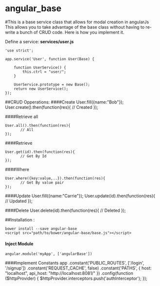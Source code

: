 angular_base
============
#This is a base service class that allows for modal creation in angularJs
This allows you to take advantage of the base class without having to re-write a bunch of CRUD code. Here is how you implement it.

Define a service: **services/user.js**

    'use strict';

    app.service('User', function User(Base) {

        function UserService() {
            this.ctrl = "user/";
        }

        UserService.prototype = new Base();
        return new UserService();
    });
    
##CRUD Opperations:
####Create
    User.fill({name:"Bob"});
    User.create().then(function(res){
    	   // Created
    });
 
####Retrieve all
    
    User.all().then(function(res){
    	   // All
    });
 
####Retrieve 

    User.get(id).then(function(res){
    	   // Get By Id
    });
 
####Where 

    User.where({key:value,..}).then(function(res){
    	   // Get By value pair
    });

####Update
    User.fill({name:"Carrie"});
    User.update(id).then(function(res){
    	   // Updated
    });
    
####Delete
    User.delete(id).then(function(res){
    	   // Deleted
    });
    
##Installation :

    bower install --save angular-base
    <script src="path/to/bower/angular-base/base.js"></script>

#### Inject Module    
    angular.module('myApp', ['angularBase'])
    
####Implement Constants
    app
            .constant('PUBLIC_ROUTES', ['/login', '/signup'])
            .constant('REQUEST_CACHE', false)
            .constant('PATHS', {
                host: "localhost",
                api_host: "http://localhost:8081/"
            })
            .config(function ($httpProvider) {
                $httpProvider.interceptors.push('authInterceptor');
            });


